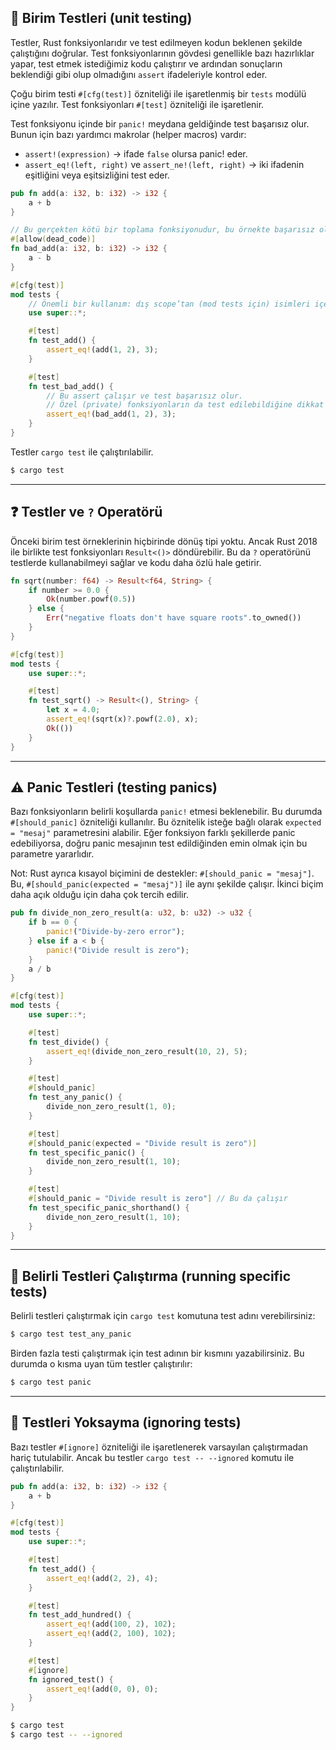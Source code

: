## 🧪 Birim Testleri (unit testing)

Testler, Rust fonksiyonlarıdır ve test edilmeyen kodun beklenen şekilde çalıştığını doğrular. Test fonksiyonlarının gövdesi genellikle bazı hazırlıklar yapar, test etmek istediğimiz kodu çalıştırır ve ardından sonuçların beklendiği gibi olup olmadığını `assert` ifadeleriyle kontrol eder.

Çoğu birim testi `#[cfg(test)]` özniteliği ile işaretlenmiş bir `tests` modülü içine yazılır. Test fonksiyonları `#[test]` özniteliği ile işaretlenir.

Test fonksiyonu içinde bir `panic!` meydana geldiğinde test başarısız olur. Bunun için bazı yardımcı makrolar (helper macros) vardır:

* `assert!(expression)` → ifade `false` olursa panic! eder.
* `assert_eq!(left, right)` ve `assert_ne!(left, right)` → iki ifadenin eşitliğini veya eşitsizliğini test eder.

```rust
pub fn add(a: i32, b: i32) -> i32 {
    a + b
}

// Bu gerçekten kötü bir toplama fonksiyonudur, bu örnekte başarısız olması için yazılmıştır.
#[allow(dead_code)]
fn bad_add(a: i32, b: i32) -> i32 {
    a - b
}

#[cfg(test)]
mod tests {
    // Önemli bir kullanım: dış scope’tan (mod tests için) isimleri içeri aktarma.
    use super::*;

    #[test]
    fn test_add() {
        assert_eq!(add(1, 2), 3);
    }

    #[test]
    fn test_bad_add() {
        // Bu assert çalışır ve test başarısız olur.
        // Özel (private) fonksiyonların da test edilebildiğine dikkat edin!
        assert_eq!(bad_add(1, 2), 3);
    }
}
```

Testler `cargo test` ile çalıştırılabilir.

```bash
$ cargo test
```

---

## ❓ Testler ve `?` Operatörü

Önceki birim test örneklerinin hiçbirinde dönüş tipi yoktu. Ancak Rust 2018 ile birlikte test fonksiyonları `Result<()>` döndürebilir. Bu da `?` operatörünü testlerde kullanabilmeyi sağlar ve kodu daha özlü hale getirir.

```rust
fn sqrt(number: f64) -> Result<f64, String> {
    if number >= 0.0 {
        Ok(number.powf(0.5))
    } else {
        Err("negative floats don't have square roots".to_owned())
    }
}

#[cfg(test)]
mod tests {
    use super::*;

    #[test]
    fn test_sqrt() -> Result<(), String> {
        let x = 4.0;
        assert_eq!(sqrt(x)?.powf(2.0), x);
        Ok(())
    }
}
```

---

## ⚠️ Panic Testleri (testing panics)

Bazı fonksiyonların belirli koşullarda `panic!` etmesi beklenebilir. Bu durumda `#[should_panic]` özniteliği kullanılır. Bu öznitelik isteğe bağlı olarak `expected = "mesaj"` parametresini alabilir. Eğer fonksiyon farklı şekillerde panic edebiliyorsa, doğru panic mesajının test edildiğinden emin olmak için bu parametre yararlıdır.

Not: Rust ayrıca kısayol biçimini de destekler: `#[should_panic = "mesaj"]`. Bu, `#[should_panic(expected = "mesaj")]` ile aynı şekilde çalışır. İkinci biçim daha açık olduğu için daha çok tercih edilir.

```rust
pub fn divide_non_zero_result(a: u32, b: u32) -> u32 {
    if b == 0 {
        panic!("Divide-by-zero error");
    } else if a < b {
        panic!("Divide result is zero");
    }
    a / b
}

#[cfg(test)]
mod tests {
    use super::*;

    #[test]
    fn test_divide() {
        assert_eq!(divide_non_zero_result(10, 2), 5);
    }

    #[test]
    #[should_panic]
    fn test_any_panic() {
        divide_non_zero_result(1, 0);
    }

    #[test]
    #[should_panic(expected = "Divide result is zero")]
    fn test_specific_panic() {
        divide_non_zero_result(1, 10);
    }

    #[test]
    #[should_panic = "Divide result is zero"] // Bu da çalışır
    fn test_specific_panic_shorthand() {
        divide_non_zero_result(1, 10);
    }
}
```

---

## 🎯 Belirli Testleri Çalıştırma (running specific tests)

Belirli testleri çalıştırmak için `cargo test` komutuna test adını verebilirsiniz:

```bash
$ cargo test test_any_panic
```

Birden fazla testi çalıştırmak için test adının bir kısmını yazabilirsiniz. Bu durumda o kısma uyan tüm testler çalıştırılır:

```bash
$ cargo test panic
```

---

## 🚫 Testleri Yoksayma (ignoring tests)

Bazı testler `#[ignore]` özniteliği ile işaretlenerek varsayılan çalıştırmadan hariç tutulabilir. Ancak bu testler `cargo test -- --ignored` komutu ile çalıştırılabilir.

```rust
pub fn add(a: i32, b: i32) -> i32 {
    a + b
}

#[cfg(test)]
mod tests {
    use super::*;

    #[test]
    fn test_add() {
        assert_eq!(add(2, 2), 4);
    }

    #[test]
    fn test_add_hundred() {
        assert_eq!(add(100, 2), 102);
        assert_eq!(add(2, 100), 102);
    }

    #[test]
    #[ignore]
    fn ignored_test() {
        assert_eq!(add(0, 0), 0);
    }
}
```

```bash
$ cargo test
$ cargo test -- --ignored
```

